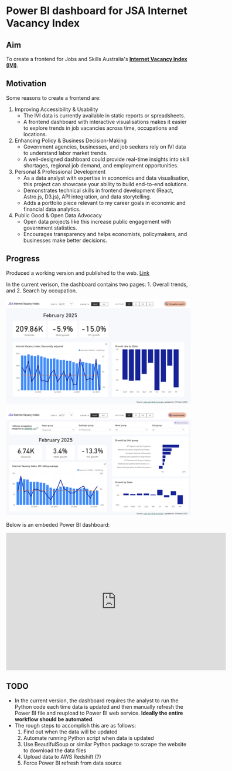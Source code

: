 # Power BI dashboard for JSA Internet Vacancy Index

## Aim
To create a frontend for Jobs and Skills Australia's [**Internet Vacancy Index (IVI)**](https://www.jobsandskills.gov.au/data/internet-vacancy-index).

## Motivation
Some reasons to create a frontend are:
1. Improving Accessibility & Usability
    - The IVI data is currently available in static reports or spreadsheets.
    - A frontend dashboard with interactive visualisations makes it easier to explore trends in job vacancies across time, occupations and locations.
2. Enhancing Policy & Business Decision-Making
    - Government agencies, businesses, and job seekers rely on IVI data to understand labor market trends.
    - A well-designed dashboard could provide real-time insights into skill shortages, regional job demand, and employment opportunities.
3. Personal & Professional Development
    - As a data analyst with expertise in economics and data visualisation, this project can showcase your ability to build end-to-end solutions.
    - Demonstrates technical skills in frontend development (React, Astro.js, D3.js), API integration, and data storytelling.
    - Adds a portfolio piece relevant to my career goals in economic and financial data analytics.
4. Public Good & Open Data Advocacy
    - Open data projects like this increase public engagement with government statistics.
    - Encourages transparency and helps economists, policymakers, and businesses make better decisions.

## Progress
Produced a working version and published to the web. [Link](https://app.powerbi.com/view?r=eyJrIjoiNzIzNTU0ZDktOGZjOC00NDdjLTg3NjItMGFlOWE4MzEzYWU4IiwidCI6IjA0Y2EyZDBiLTliZmItNDQyYS05MmQwLTEwZTQ0MDQzZjNlNCJ9&pageName=Overall)

In the current verison, the dashboard contains two pages: 1. Overall trends, and 2. Search by occupation.

![screenshot_overall](img/screenshot_overall.png)

![screenshot_detailed](img/screenshot_detailed.png)

Below is an embeded Power BI dashboard:

<iframe title="ivi" width="600" height="373.5" src="https://app.powerbi.com/view?r=eyJrIjoiNzIzNTU0ZDktOGZjOC00NDdjLTg3NjItMGFlOWE4MzEzYWU4IiwidCI6IjA0Y2EyZDBiLTliZmItNDQyYS05MmQwLTEwZTQ0MDQzZjNlNCJ9&pageName=Overall" frameborder="0" allowFullScreen="true"></iframe>

## TODO
- In the current version, the dashboard requires the analyst to run the Python code each time data is updated and then manually refresh the Power BI file and reupload to Power BI web service. **Ideally the entire workflow should be automated**.
- The rough steps to accomplish this are as follows:
    1. Find out when the data will be updated
    2. Automate running Python script when data is updated
    3. Use BeautifulSoup or similar Python package to scrape the website to download the data files
    4. Upload data to AWS Redshift (?)
    5. Force Power BI refresh from data source
